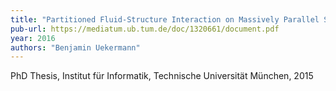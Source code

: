 ```yaml
---
title: "Partitioned Fluid-Structure Interaction on Massively Parallel Systems"
pub-url: https://mediatum.ub.tum.de/doc/1320661/document.pdf
year: 2016
authors: "Benjamin Uekermann"
---
```

PhD Thesis, Institut für Informatik, Technische Universität München, 2015
